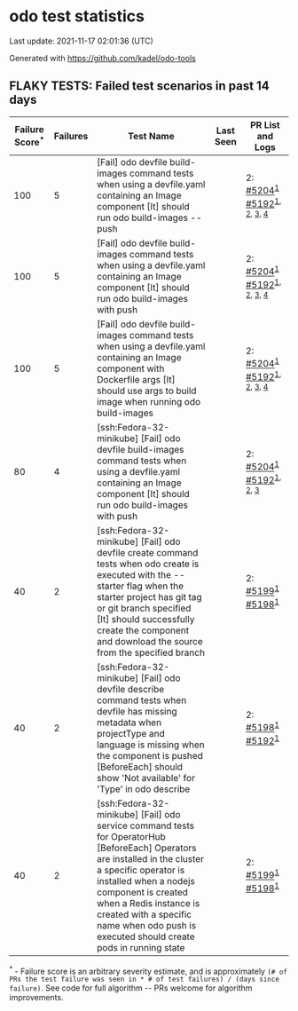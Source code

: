 # odo test statistics
Last update: 2021-11-17 02:01:36 (UTC)

Generated with https://github.com/kadel/odo-tools
## FLAKY TESTS: Failed test scenarios in past 14 days
| Failure Score<sup>*</sup> | Failures | Test Name | Last Seen | PR List and Logs 
|---|---|---|---|---|
| 100 | 5 | [Fail] odo devfile build-images command tests when using a devfile.yaml containing an Image component [It] should run odo build-images --push  |  | 2: [#5204](https://github.com/openshift/odo/pull/5204)<sup>[1](https://storage.googleapis.com/origin-ci-test/pr-logs/pull/openshift_odo/5204/pull-ci-openshift-odo-main-v4.8-integration-e2e/1456258508696588288/build-log.txt)</sup> [#5192](https://github.com/openshift/odo/pull/5192)<sup>[1](https://storage.googleapis.com/origin-ci-test/pr-logs/pull/openshift_odo/5192/pull-ci-openshift-odo-main-v4.8-integration-e2e/1456184744701071360/build-log.txt), [2](https://storage.googleapis.com/origin-ci-test/pr-logs/pull/openshift_odo/5192/pull-ci-openshift-odo-main-v4.8-integration-e2e/1456290734666682368/build-log.txt), [3](https://storage.googleapis.com/origin-ci-test/pr-logs/pull/openshift_odo/5192/pull-ci-openshift-odo-main-v4.8-integration-e2e/1456321186089668608/build-log.txt), [4](https://storage.googleapis.com/origin-ci-test/pr-logs/pull/openshift_odo/5192/pull-ci-openshift-odo-main-v4.8-integration-e2e/1456215810291798016/build-log.txt)</sup> 
| 100 | 5 | [Fail] odo devfile build-images command tests when using a devfile.yaml containing an Image component [It] should run odo build-images with push  |  | 2: [#5204](https://github.com/openshift/odo/pull/5204)<sup>[1](https://storage.googleapis.com/origin-ci-test/pr-logs/pull/openshift_odo/5204/pull-ci-openshift-odo-main-v4.8-integration-e2e/1456258508696588288/build-log.txt)</sup> [#5192](https://github.com/openshift/odo/pull/5192)<sup>[1](https://storage.googleapis.com/origin-ci-test/pr-logs/pull/openshift_odo/5192/pull-ci-openshift-odo-main-v4.8-integration-e2e/1456184744701071360/build-log.txt), [2](https://storage.googleapis.com/origin-ci-test/pr-logs/pull/openshift_odo/5192/pull-ci-openshift-odo-main-v4.8-integration-e2e/1456290734666682368/build-log.txt), [3](https://storage.googleapis.com/origin-ci-test/pr-logs/pull/openshift_odo/5192/pull-ci-openshift-odo-main-v4.8-integration-e2e/1456321186089668608/build-log.txt), [4](https://storage.googleapis.com/origin-ci-test/pr-logs/pull/openshift_odo/5192/pull-ci-openshift-odo-main-v4.8-integration-e2e/1456215810291798016/build-log.txt)</sup> 
| 100 | 5 | [Fail] odo devfile build-images command tests when using a devfile.yaml containing an Image component with Dockerfile args [It] should use args to build image when running odo build-images  |  | 2: [#5204](https://github.com/openshift/odo/pull/5204)<sup>[1](https://storage.googleapis.com/origin-ci-test/pr-logs/pull/openshift_odo/5204/pull-ci-openshift-odo-main-v4.8-integration-e2e/1456258508696588288/build-log.txt)</sup> [#5192](https://github.com/openshift/odo/pull/5192)<sup>[1](https://storage.googleapis.com/origin-ci-test/pr-logs/pull/openshift_odo/5192/pull-ci-openshift-odo-main-v4.8-integration-e2e/1456184744701071360/build-log.txt), [2](https://storage.googleapis.com/origin-ci-test/pr-logs/pull/openshift_odo/5192/pull-ci-openshift-odo-main-v4.8-integration-e2e/1456290734666682368/build-log.txt), [3](https://storage.googleapis.com/origin-ci-test/pr-logs/pull/openshift_odo/5192/pull-ci-openshift-odo-main-v4.8-integration-e2e/1456321186089668608/build-log.txt), [4](https://storage.googleapis.com/origin-ci-test/pr-logs/pull/openshift_odo/5192/pull-ci-openshift-odo-main-v4.8-integration-e2e/1456215810291798016/build-log.txt)</sup> 
| 80 | 4 | [ssh:Fedora-32-minikube] [Fail] odo devfile build-images command tests when using a devfile.yaml containing an Image component [It] should run odo build-images with push  |  | 2: [#5204](https://github.com/openshift/odo/pull/5204)<sup>[1](https://storage.googleapis.com/origin-ci-test/pr-logs/pull/openshift_odo/5204/pull-ci-openshift-odo-main-psi-kubernetes-integration-e2e/1456248720159936512/build-log.txt)</sup> [#5192](https://github.com/openshift/odo/pull/5192)<sup>[1](https://storage.googleapis.com/origin-ci-test/pr-logs/pull/openshift_odo/5192/pull-ci-openshift-odo-main-psi-kubernetes-integration-e2e/1456215809956253696/build-log.txt), [2](https://storage.googleapis.com/origin-ci-test/pr-logs/pull/openshift_odo/5192/pull-ci-openshift-odo-main-psi-kubernetes-integration-e2e/1456184744566853632/build-log.txt), [3](https://storage.googleapis.com/origin-ci-test/pr-logs/pull/openshift_odo/5192/pull-ci-openshift-odo-main-psi-kubernetes-integration-e2e/1456170664267354112/build-log.txt)</sup> 
| 40 | 2 | [ssh:Fedora-32-minikube] [Fail] odo devfile create command tests when odo create is executed with the --starter flag when the starter project has git tag or git branch specified [It] should successfully create the component and download the source from the specified branch  |  | 2: [#5199](https://github.com/openshift/odo/pull/5199)<sup>[1](https://storage.googleapis.com/origin-ci-test/pr-logs/pull/openshift_odo/5199/pull-ci-openshift-odo-main-psi-kubernetes-integration-e2e/1455948056590553088/build-log.txt)</sup> [#5198](https://github.com/openshift/odo/pull/5198)<sup>[1](https://storage.googleapis.com/origin-ci-test/pr-logs/pull/openshift_odo/5198/pull-ci-openshift-odo-main-psi-kubernetes-integration-e2e/1457637563689865216/build-log.txt)</sup> 
| 40 | 2 | [ssh:Fedora-32-minikube] [Fail] odo devfile describe command tests when devfile has missing metadata when projectType and language is missing when the component is pushed [BeforeEach] should show 'Not available' for 'Type' in odo describe  |  | 2: [#5198](https://github.com/openshift/odo/pull/5198)<sup>[1](https://storage.googleapis.com/origin-ci-test/pr-logs/pull/openshift_odo/5198/pull-ci-openshift-odo-main-psi-kubernetes-integration-e2e/1457984780221026304/build-log.txt)</sup> [#5192](https://github.com/openshift/odo/pull/5192)<sup>[1](https://storage.googleapis.com/origin-ci-test/pr-logs/pull/openshift_odo/5192/pull-ci-openshift-odo-main-psi-kubernetes-integration-e2e/1456570394688360448/build-log.txt)</sup> 
| 40 | 2 | [ssh:Fedora-32-minikube] [Fail] odo service command tests for OperatorHub [BeforeEach] Operators are installed in the cluster a specific operator is installed when a nodejs component is created when a Redis instance is created with a specific name when odo push is executed should create pods in running state  |  | 2: [#5199](https://github.com/openshift/odo/pull/5199)<sup>[1](https://storage.googleapis.com/origin-ci-test/pr-logs/pull/openshift_odo/5199/pull-ci-openshift-odo-main-psi-kubernetes-integration-e2e/1457978491210305536/build-log.txt)</sup> [#5198](https://github.com/openshift/odo/pull/5198)<sup>[1](https://storage.googleapis.com/origin-ci-test/pr-logs/pull/openshift_odo/5198/pull-ci-openshift-odo-main-psi-kubernetes-integration-e2e/1457639935090626560/build-log.txt)</sup> 


<sup>*</sup> - Failure score is an arbitrary severity estimate, and is approximately `(# of PRs the test failure was seen in * # of test failures) / (days since failure)`. See code for full algorithm -- PRs welcome for algorithm improvements.
